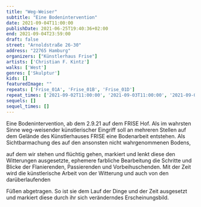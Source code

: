 ```yaml
---
title: "Weg-Weiser"
subtitle: "Eine Bodenintervention"
date: 2021-09-04T11:00:00
publishDate: 2021-06-25T19:40:36+02:00
end: 2021-09-04T23:59:00
draft: false
street: "Arnoldstraße 26-30"
address: "22765 Hamburg"
organizers: ["Künstlerhaus Frise"]
artists: ['Christian F. Kintz']
walks: ['West']
genres: ['Skulptur']
kids: []
featuredImage: ""
repeats: ['Frise_01A', 'Frise_01B', 'Frise_01D']
repeat_times: ['2021-09-02T11:00:00', '2021-09-03T11:00:00', '2021-09-05T11:00:00']
sequels: []
sequel_times: []
---
```


Eine Bodenintervention, ab dem 2.9.21 auf dem FRISE Hof. Als im wahrsten Sinne weg-weisender künstlerischer Eingriff soll an mehreren Stellen auf dem Gelände des Künstlerhauses FRISE eine Bodenarbeit entstehen. Als Sichtbarmachung des auf den ansonsten nicht wahrgenommenen Bodens, 

auf dem wir stehen und flüchtig gehen, markiert und lenkt diese den Witterungen ausgesetzte, ephemere farbliche Bearbeitung die Schritte und Blicke der Flanierenden, Passierenden und Vorbeihuschenden. Mit der Zeit wird die künstlerische Arbeit von der Witterung und auch von den darüberlaufenden 

Füßen abgetragen. So ist sie dem Lauf der Dinge und der Zeit ausgesetzt und markiert diese durch ihr sich veränderndes Erscheinungsbild.